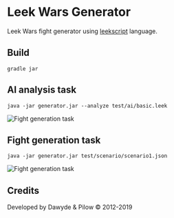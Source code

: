 # Leek Wars Generator
Leek Wars fight generator using [leekscript](https://github.com/leek-wars/leekscript) language.

## Build
```
gradle jar
```

## AI analysis task
```
java -jar generator.jar --analyze test/ai/basic.leek
```
![Fight generation task](https://github.com/leek-wars/leek-wars-generator-v1/blob/master/doc/compilation_task.svg)

## Fight generation task
```
java -jar generator.jar test/scenario/scenario1.json
```

![Fight generation task](https://github.com/leek-wars/leek-wars-generator-v1/blob/master/doc/fight_task.svg)

## Credits
Developed by Dawyde & Pilow © 2012-2019
